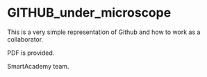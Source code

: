 # GITHUB_under_microscope

This is a very simple representation of Github and how to work as a collaborator.

PDF is provided.

SmartAcademy team.
